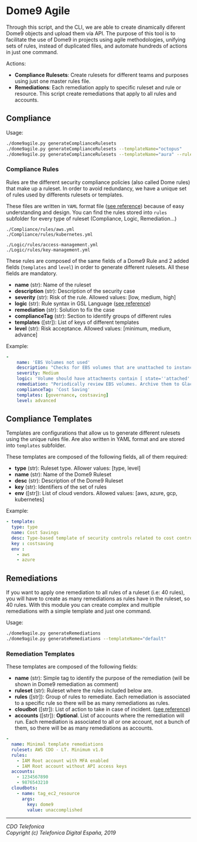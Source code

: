 # Dome9 Agile

Through this script, and the CLI, we are able to create dinamically diferent Dome9 objects and upload them vía API.
The purpose of this tool is to facilitate the use of Dome9 in projects using agile methodologies, unifying sets of
rules, instead of duplicated files, and automate hundreds of actions in just one command.

Actions:
 - **Compliance Rulesets**: Create rulesets for different teams and purposes using just one master rules file.
 - **Remediations**: Each remediation apply to specific ruleset and rule or resource. This script create remediations
 that apply to all rules and accounts.




## Compliance


Usage:

```bash
./dome9agile.py generateComplianceRulesets
./dome9agile.py generateComplianceRulesets --templateName="octopus"
./dome9agile.py generateComplianceRulesets --templateName="aura" --rulesetKey="networking"
```

### Compliance Rules

Rules are the different security compliance policies (also called Dome rules) that make up a ruleset.
In order to avoid redundancy, we have a unique set of rules used by differents rulesets or templates.

These files are written in `YAML` format file ([see reference](https://docs.ansible.com/ansible/latest/reference_appendices/YAMLSyntax.html)) 
because of easy understanding and design. You can find the rules stored into `rules` subfolder for
every type of ruleset (Compliance, Logic, Remediation...)

```
./Compliance/rules/aws.yml
./Compliance/rules/kubernetes.yml

./Logic/rules/access-management.yml
./Logic/rules/key-management.yml

```

These rules are composed of the same fields of a Dome9 Rule and 2 added fields (`templates` and `level`) in order to generate different rulesets.
All these fields are mandatory.

- **name** (str): Name of the ruleset
- **description** (str): Description of the security case
- **severity** (str): Risk of the rule. Allowed values: [low, medium, high]
- **logic** (str): Rule syntax in GSL Language ([see reference](https://sc1.checkpoint.com/documents/CloudGuard_Dome9/Documentation/Compliance-and-Governance/GSL.html))
- **remediation** (str): Solution to fix the case
- **complianceTag** (str): Section to identify groups of different rules
- **templates** (\[str\]): List of keys of different templates
- **level** (str): Risk acceptance. Allowed values: [minimum, medium, advance]

Example:

```yml
-
    name: 'EBS Volumes not used'
    description: "Checks for EBS volumes that are unattached to instances, for example, if they persist after an EC2 instance has been terminated. It is recommended to review of these volumes regularly, since they may contain sensitive company data, application, infrastructure or users.\nIn addition, removing unattached instances will lower your AWS bill"
    severity: Medium
    logic: 'Volume should have attachments contain [ state=''attached'' ]'
    remediation: "Periodically review EBS volumes. Archive them to Glacier, remove the volume entirely, or reattach them if they were inadvertently orphaned. \n\n1. Navigate to the the AWS console EC2 dashboard \n2. In the navigation pane, select Volumes \n3. Sort using the State column and locate the volumes marked 'available' \n4. Review the volume information (create date, size, status, etc) \n5. Determine if you wish to retain or remove each volume"
    complianceTag: 'Cost Saving'
    templates: [governance, costsaving]
    level: advanced
```


## Compliance Templates

Templates are configurations that allow us to generate different rulesets using the unique rules file.
Are also written in YAML format and are stored into `templates` subfolder.

These templates are composed of the following fields, all of them required:

- **type** (str): Ruleset type. Allower values: [type, level]
- **name** (str): Name of the Dome9 Ruleset
- **desc** (str): Description of the Dome9 Ruleset
- **key** (str): Identifiers of the set of rules
- **env** (\[str\]): List of cloud vendors. Allowed values: [aws, azure, gcp, kubernetes]

Example:

```yml
- template:
  type: type
  name: Cost Savings
  desc: Type-based template of security controls related to cost control
  key : costsaving
  env :
    - aws
    - azure
```

## Remediations

If you want to apply one remediation to all rules of a ruleset (i.e: 40 rules), you will have to create as many
remediations as rules have in the ruleset, so 40 rules. With this module you can create complex and multiple 
remediations with a simple template and just one command.

Usage:

```bash
./dome9agile.py generateRemediations
./dome9agile.py generateRemediations --templateName="default"
```

### Remediation Templates

These templates are composed of the following fields:

- **name** (str): Simple tag to identify the purpose of the remediation (will be shown in Dome9 remediation as comment)
- **ruleset** (str): Ruleset where the rules included below are.
- **rules** (\[str\]): Group of rules to remediate. Each remediation is associated to a specific rule so there will be as many remediations as rules.
- **cloudbot** (\[str\]): List of action to take in case of incident. ([see reference](https://github.com/dome9/cloud-bots))
- **accounts** (\[str\]): **Optional**. List of accounts where the remediation will run.
Each remediation is associated to all or one account, not a bunch of them, so there will be as many remediations as accounts.

```yml
-
  name: Minimal template remediations
  ruleset: AWS CDO - LT. Minimum v1.0
  rules:
    - IAM Root account with MFA enabled
    - IAM Root account without API access keys
  accounts:
    - 1234567890
    - 9876543210
  cloudbots:
    - name: tag_ec2_resource
      args:
        key: dome9
        value: unaccomplished

```

---

_CDO Telefonica_  
_Copyright (c) Telefonica Digital España, 2019_